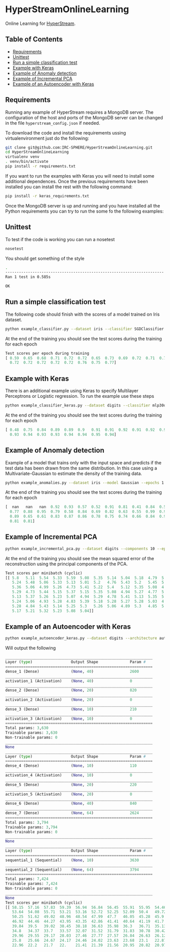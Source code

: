 # HyperStreamOnlineLearning

Online Learning for [HyperStream](https://github.com/IRC-SPHERE/HyperStream).

## Table of Contents
  - [Requirements](#requirements)
  - [Unittest](#unittest)
  - [Run a simple classification test](#run-a-simple-classification-test)
  - [Example with Keras](#example-with-keras)
  - [Example of Anomaly detection](#example-of-anomaly-detection)
  - [Example of Incremental PCA](#example-of-incremental-pca)
  - [Example of an Autoencoder with Keras](#example-of-an-autoencoder-with-keras)

## Requirements

Running any example of HyperStream requires a MongoDB server. The configuration
of the host and ports of the MongoDB server can be changed in the file
`hyperstream_config.json` if needed.

To download the code and install the requirements ussing virtualenvironment just do the following:

```bash
git clone git@github.com:IRC-SPHERE/HyperStreamOnlineLearning.git
cd HyperStreamOnlineLearning
virtualenv venv
. venv/bin/activate
pip install -r requirements.txt
```

If you want to run the examples with Keras you will need to install some additional dependences. Once the previous requirements have been installed you can install the rest with the following command:

```bash
pip install -r keras_requirements.txt
```

Once the MongoDB server is up and running and you have installed all the Python requirements you can try to run the some fo the following examples:

## Unittest

To test if the code is working you can run a nosetest

```bash
nosetest
```

You should get something of the style

```bash
.
----------------------------------------------------------------------
Ran 1 test in 0.585s

OK
```

## Run a simple classification test

The following code should finish with the scores of a model trained on Iris dataset.

```bash
python example_classifier.py --dataset iris --classifier SGDClassifier --epochs 20 --seed 42
```

At the end of the training you should see the test scores during the training
for each epoch

```Python
Test scores per epoch during training
[ 0.59  0.65  0.68  0.71  0.72  0.72  0.65  0.73  0.69  0.72  0.71  0.73
  0.72  0.72  0.72  0.72  0.72  0.76  0.75  0.77]
```

## Example with Keras

There is an additional example using Keras to specify Multilayer Perceptrons or
Logistic regression. To run the example use these steps

```bash
python example_classifier_keras.py --dataset digits --classifier mlp30ds40m --epochs 20 --seed 42
```

At the end of the training you should see the test scores during the training
for each epoch

```Python
[ 0.48  0.75  0.84  0.89  0.89  0.9   0.91  0.91  0.92  0.91  0.92  0.94
  0.93  0.94  0.93  0.93  0.94  0.94  0.95  0.94]
```

## Example of Anomaly detection

Example of a model that trains only with the input space and predicts if the
test data has been drawn from the same distribution. In this case using a
Multivariate-Gaussian to estimate the density of the training data.

```bash
python example_anomalies.py --dataset iris --model Gaussian --epochs 1 --seed 42 -b 2
```

At the end of the training you should see the test scores during the training
for each epoch

```Python
[  nan   nan   nan  0.92  0.93  0.57  0.52  0.91  0.81  0.41  0.84  0.53
  0.77  0.88  0.95  0.79  0.58  0.84  0.69  0.82  0.63  0.55  0.99  0.9
  0.89  0.65  0.61  0.83  0.87  0.86  0.78  0.75  0.74  0.66  0.84  0.92
  0.81  0.81]
```

## Example of Incremental PCA

```bash
python example_incremental_pca.py --dataset digits --components 10 --epochs 10 --seed 42 -b 100
```

At the end of the training you should see the mean squared error of the
reconstruction using the principal components of the PCA.

```Python
Test scores per minibatch (cyclic)
[[ 5.8   5.11  5.54  5.33  5.59  5.08  5.35  5.14  5.04  5.18  4.79  5.42
   5.24  5.48  5.06  5.33  5.13  5.01  5.2   4.76  5.43  5.2   5.45  5.09
   5.36  5.06  4.99  5.26  4.73  5.41  5.22  5.4   5.12  5.35  5.08  4.93
   5.29  4.73  5.44  5.15  5.37  5.15  5.35  5.08  4.94  5.27  4.77  5.43
   5.13  5.37  5.26  5.23  5.07  4.94  5.29  4.78  5.41  5.13  5.35  5.27
   5.24  5.06  4.93  5.28  4.83  5.39  5.18  5.28  5.27  5.28  5.03  4.94
   5.28  4.84  5.43  5.14  5.25  5.3   5.26  5.06  4.89  5.3   4.85  5.4
   5.17  5.21  5.32  5.23  5.08  5.04]]
```

## Example of an Autoencoder with Keras

```bash
python example_autoencoder_keras.py --dataset digits --architecture auto40s20s10s --epochs 10 --seed 42 -b 100
```

Will output the following

```Python
_________________________________________________________________
Layer (type)                 Output Shape              Param #
=================================================================
dense_1 (Dense)              (None, 40)                2600
_________________________________________________________________
activation_1 (Activation)    (None, 40)                0
_________________________________________________________________
dense_2 (Dense)              (None, 20)                820
_________________________________________________________________
activation_2 (Activation)    (None, 20)                0
_________________________________________________________________
dense_3 (Dense)              (None, 10)                210
_________________________________________________________________
activation_3 (Activation)    (None, 10)                0
=================================================================
Total params: 3,630
Trainable params: 3,630
Non-trainable params: 0
_________________________________________________________________
None
_________________________________________________________________
Layer (type)                 Output Shape              Param #
=================================================================
dense_4 (Dense)              (None, 10)                110
_________________________________________________________________
activation_4 (Activation)    (None, 10)                0
_________________________________________________________________
dense_5 (Dense)              (None, 20)                220
_________________________________________________________________
activation_5 (Activation)    (None, 20)                0
_________________________________________________________________
dense_6 (Dense)              (None, 40)                840
_________________________________________________________________
dense_7 (Dense)              (None, 64)                2624
=================================================================
Total params: 3,794
Trainable params: 3,794
Non-trainable params: 0
_________________________________________________________________
None
_________________________________________________________________
Layer (type)                 Output Shape              Param #
=================================================================
sequential_1 (Sequential)    (None, 10)                3630
_________________________________________________________________
sequential_2 (Sequential)    (None, 64)                3794
=================================================================
Total params: 7,424
Trainable params: 7,424
Non-trainable params: 0
_________________________________________________________________
None
Test scores per minibatch (cyclic)
[[ 58.15  57.16  57.83  59.39  56.94  56.84  56.45  55.91  55.95  54.46
   53.64  54.08  55.71  53.21  53.16  52.72  52.25  52.09  50.4   49.72
   50.25  51.62  49.02  48.96  48.54  47.99  47.7   46.05  45.28  45.9
   46.92  44.46  44.27  43.95  43.35  42.86  41.41  40.64  41.19  41.7
   39.84  39.5   39.02  38.45  38.18  36.63  35.98  36.3   36.71  35.13
   34.8   34.37  33.7   33.57  32.07  31.52  31.79  31.83  30.78  30.42
   29.96  29.55  29.17  28.03  27.46  27.77  27.57  26.84  26.63  26.12
   25.8   25.66  24.67  24.17  24.46  24.02  23.63  23.68  23.1   22.87
   22.96  22.2   21.7   22.    21.41  21.39  21.56  20.95  20.82  20.97]]
```
